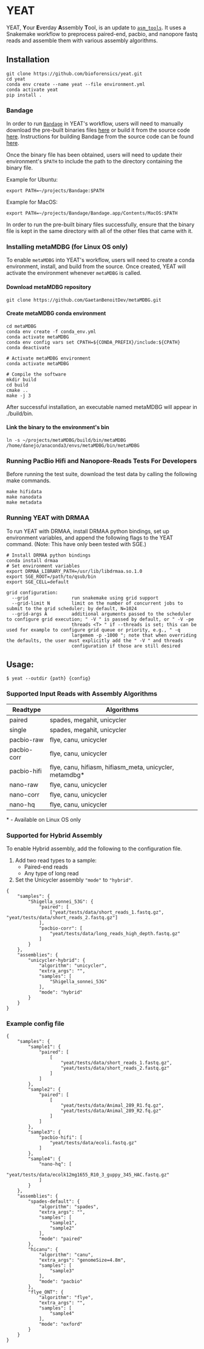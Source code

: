 # YEAT

YEAT, **Y**our **E**verday **A**ssembly **T**ool, is an update to [`asm_tools`](https://github.com/bioforensics/asm_tools). It uses a Snakemake workflow to preprocess paired-end, pacbio, and nanopore fastq reads and assemble them with various assembly algorithms.

## Installation

```
git clone https://github.com/bioforensics/yeat.git
cd yeat
conda env create --name yeat --file environment.yml
conda activate yeat
pip install .
```

### Bandage

In order to run [`Bandage`](https://github.com/rrwick/Bandage) in YEAT's workflow, users will need to manually download the pre-built binaries files [here](https://rrwick.github.io/Bandage/) or build it from the source code [here](https://github.com/rrwick/Bandage). Instructions for building Bandage from the source code can be found [here](https://github.com/rrwick/Bandage#building-from-source).

Once the binary file has been obtained, users will need to update their environment's `$PATH` to include the path to the directory containing the binary file.

Example for Ubuntu:
```
export PATH=~/projects/Bandage:$PATH
```

Example for MacOS:
```
export PATH=~/projects/Bandage/Bandage.app/Contents/MacOS:$PATH
```

In order to run the pre-built binary files successfully, ensure that the binary file is kept in the same directory with all of the other files that came with it.


### Installing metaMDBG (for Linux OS only)

To enable `metaMDBG` into YEAT's workflow, users will need to create a conda environment, install, and build from the source. Once created, YEAT will activate the environment whenever `metaMDBG` is called.

#### Download metaMDBG repository  
```
git clone https://github.com/GaetanBenoitDev/metaMDBG.git
```

#### Create metaMDBG conda environment
```
cd metaMDBG
conda env create -f conda_env.yml
conda activate metaMDBG
conda env config vars set CPATH=${CONDA_PREFIX}/include:${CPATH}
conda deactivate

# Activate metaMDBG environment
conda activate metaMDBG

# Compile the software
mkdir build
cd build
cmake ..
make -j 3
```

After successful installation, an executable named metaMDBG will appear in ./build/bin.

#### Link the binary to the environment's bin
```
ln -s ~/projects/metaMDBG/build/bin/metaMDBG /home/danejo/anaconda3/envs/metaMDBG/bin/metaMDBG
```

### Running PacBio Hifi and Nanopore-Reads Tests For Developers

Before running the test suite, download the test data by calling the following make commands.

```
make hifidata
make nanodata
make metadata
```

### Running YEAT with DRMAA

To run YEAT with DRMAA, install DRMAA python bindings, set up environment variables, and append the following flags to the YEAT command. (Note: This have only been tested with SGE.)

```
# Install DRMAA python bindings
conda install drmaa
# Set environment variables
export DRMAA_LIBRARY_PATH=/usr/lib/libdrmaa.so.1.0
export SGE_ROOT=/path/to/qsub/bin
export SGE_CELL=default
```

```
grid configuration:
  --grid                run snakemake using grid support
  --grid-limit N        limit on the number of concurrent jobs to submit to the grid scheduler; by default, N=1024
  --grid-args A         additional arguments passed to the scheduler to configure grid execution; " -V " is passed by default, or " -V -pe
                        threads <T> " if --threads is set; this can be used for example to configure grid queue or priority, e.g., " -q
                        largemem -p -1000 "; note that when overriding the defaults, the user must explicitly add the " -V " and threads
                        configuration if those are still desired
```

## Usage:

```
$ yeat --outdir {path} {config}
```

### Supported Input Reads with Assembly Algorithms

| Readtype  | Algorithms |
| ------------- | ------------- |
| paired  | spades, megahit, unicycler |
| single  | spades, megahit, unicycler |
| pacbio-raw  | flye, canu, unicycler |
| pacbio-corr  | flye, canu, unicycler |
| pacbio-hifi  | flye, canu, hifiasm, hifiasm_meta, unicycler, metamdbg* |
| nano-raw  | flye, canu, unicycler |
| nano-corr  | flye, canu, unicycler |
| nano-hq  | flye, canu, unicycler |

\* \- Available on Linux OS only

### Supported for Hybrid Assembly

To enable Hybrid assembly, add the following to the configuration file.

1. Add two read types to a sample:
    - Paired-end reads
    - Any type of long read
2. Set the Unicycler assembly `"mode"` to `"hybrid"`.

```
{
    "samples": {
        "Shigella_sonnei_53G": {
            "paired": [
                ["yeat/tests/data/short_reads_1.fastq.gz", "yeat/tests/data/short_reads_2.fastq.gz"]
            ],
            "pacbio-corr": [
                "yeat/tests/data/long_reads_high_depth.fastq.gz"
            ]
        }
    },
    "assemblies": {
        "unicycler-hybrid": {
            "algorithm": "unicycler",
            "extra_args": "",
            "samples": [
                "Shigella_sonnei_53G"
            ],
            "mode": "hybrid"
        }
    }
}
```

### Example config file

```
{
    "samples": {
        "sample1": {
            "paired": [
                [
                    "yeat/tests/data/short_reads_1.fastq.gz",
                    "yeat/tests/data/short_reads_2.fastq.gz"
                ]
            ]
        },
        "sample2": {
            "paired": [
                [
                    "yeat/tests/data/Animal_289_R1.fq.gz",
                    "yeat/tests/data/Animal_289_R2.fq.gz"
                ]
            ]
        },
        "sample3": {
            "pacbio-hifi": [
                "yeat/tests/data/ecoli.fastq.gz"
            ]
        },
        "sample4": {
            "nano-hq": [
                "yeat/tests/data/ecolk12mg1655_R10_3_guppy_345_HAC.fastq.gz"
            ]
        }
    },
    "assemblies": {
        "spades-default": {
            "algorithm": "spades",
            "extra_args": "",
            "samples": [
                "sample1",
                "sample2"
            ],
            "mode": "paired"
        },
        "hicanu": {
            "algorithm": "canu",
            "extra_args": "genomeSize=4.8m",
            "samples": [
                "sample3"
            ],
            "mode": "pacbio"
        },
        "flye_ONT": {
            "algorithm": "flye",
            "extra_args": "",
            "samples": [
                "sample4"
            ],
            "mode": "oxford"
        }
    }
}
```
